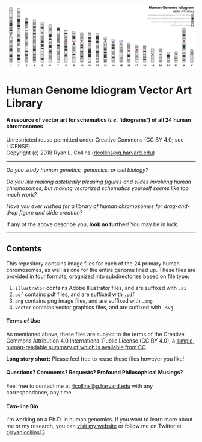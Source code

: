 ![Human Genome Idiogram](https://github.com/RCollins13/HumanIdiogramLibrary/blob/master/png/human_genome_idiogram.png "Human Genome Idiogram")  
# Human Genome Idiogram Vector Art Library
#### A resource of vector art for schematics (*i.e.* 'idiograms') of all 24 human chromosomes  
  
  
  
Unrestricted reuse permitted under Creative Commons (CC BY 4.0; see LICENSE)  
Copyright (c) 2018 Ryan L. Collins (<rlcollins@g.harvard.edu>)  


---  


*Do you study human genetics, genomics, or cell biology?*

*Do you like making astetically pleasing figures and slides involving human chromosomes, but making vectorized schematics yourself seems like too much work?*  

*Have you ever wished for a library of human chromosomes for drag-and-drop figure and slide creation?*  

If any of the above describe you, **look no further**!  You may be in luck.  


---  
## Contents  
  

This repository contains image files for each of the 24 primary human chromosomes, as well as one for the entire genome lined up.  These files are provided in four formats, oragnized into subdirectories based on file type:  
1. `illustrator` contains Adobe Illustrator files, and are suffixed with `.ai`
2. `pdf` contains pdf files, and are suffixed with `.pdf`  
3. `png` contains png image files, and are suffixed with `.png`
4. `vector` contains vector graphics files, and are suffixed with `.svg`  
  
  
#### Terms of Use  
As mentioned above, these files are subject to the terms of the Creative Commons Attribution 4.0 International Public License (CC BY 4.0), a [simple, human-readable summary of which is available from CC](https://creativecommons.org/licenses/by/4.0/).  
  
**Long story short:** Please feel free to reuse these files however you like!  
  
  
#### Questions? Comments? Requests? Profound Philosophical Musings?
Feel free to contact me at <rlcollins@g.harvard.edu> with any correspondance, any time.  

#### Two-line Bio
I'm working on a Ph.D. in human genomics. If you want to learn more about me or my research, you can [visit my website](http://ryanlcollins.com) or follow me on Twitter at [@ryanlcollins13](https://twitter.com/ryanlcollins13)
  